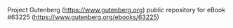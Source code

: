 Project Gutenberg (https://www.gutenberg.org) public repository for
eBook #63225 (https://www.gutenberg.org/ebooks/63225)
